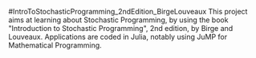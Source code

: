 #IntroToStochasticProgramming_2ndEdition_BirgeLouveaux
This project aims at learning about Stochastic Programming, by using the book "Introduction to Stochastic Programming", 2nd edition, by Birge and Louveaux.
Applications are coded in Julia, notably using JuMP for Mathematical Programming.